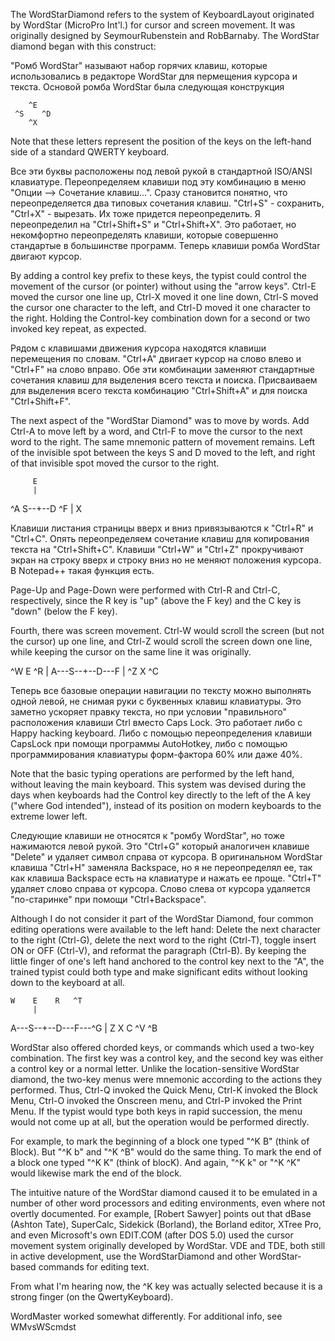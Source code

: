 The WordStarDiamond refers to the system of KeyboardLayout originated by WordStar (MicroPro Int'l.) for cursor and screen movement. It was originally designed by SeymourRubenstein and RobBarnaby. The WordStar diamond began with this construct:

"Ромб WordStar" называют набор горячих клавиш, которые использовались в редакторе WordStar для пермещения курсора и текста. Основой ромба WordStar была следующая конструкция
 
        ^E
     ^S    ^D
        ^X

Note that these letters represent the position of the keys on the left-hand side of a standard QWERTY keyboard.

Все эти буквы расположены под левой рукой в стандартной ISO/ANSI клавиатуре. Переопределяем клавиши под эту комбинацию в меню "Опции --> Сочетание клавиш...". Сразу становится понятно, что переопределяется два типовых сочетания клавиш. "Ctrl+S" - сохранить, "Ctrl+X" - вырезать. Их тоже придется переопределить. Я переопределил на "Ctrl+Shift+S" и "Ctrl+Shift+X". Это работает, но некомфортно переопределять клавиши, которые совершенно стандартые в большинстве программ. Теперь клавиши ромба WordStar двигают курсор. 

By adding a control key prefix to these keys, the typist could control the movement of the cursor (or pointer) without using the "arrow keys". Ctrl-E moved the cursor one line up, Ctrl-X moved it one line down, Ctrl-S moved the cursor one character to the left, and Ctrl-D moved it one character to the right. Holding the Control-key combination down for a second or two invoked key repeat, as expected.

Рядом с клавишами движения курсора находятся клавиши перемещения по словам. "Ctrl+A" двигает курсор на слово влево и "Ctrl+F" на слово вправо. Обе эти комбинации заменяют стандартные сочетания клавиш для выделения всего текста и поиска. Присваиваем для выделения всего текста комбинацию "Ctrl+Shift+A" и для поиска "Ctrl+Shift+F". 

The next aspect of the "WordStar Diamond" was to move by words. Add Ctrl-A to move left by a word, and Ctrl-F to move the cursor to the next word to the right. The same mnemonic pattern of movement remains. Left of the invisible spot between the keys S and D moved to the left, and right of that invisible spot moved the cursor to the right.

         E
         |
 ^A   S--+--D  ^F
         |
         X

Клавиши листания страницы вверх и вниз привязываются к "Ctrl+R" и "Ctrl+C". Опять переопределяем сочетание клавиш для копирования текста на "Ctrl+Shift+C". Клавиши "Ctrl+W" и "Ctrl+Z" прокручивают экран на строку вверх и строку вниз но не меняют положения курсора. В Notepad++ такая функция есть.

Page-Up and Page-Down were performed with Ctrl-R and Ctrl-C, respectively, since the R key is "up" (above the F key) and the C key is "down" (below the F key).

Fourth, there was screen movement. Ctrl-W would scroll the screen (but not the cursor) up one line, and Ctrl-Z would scroll the screen down one line, while keeping the cursor on the same line it was originally.

   ^W    E   ^R
         |
  A---S--+--D---F
         | 
   ^Z    X   ^C
   
   
Теперь все базовые операции навигации по тексту можно выполнять одной левой, не снимая руки с буквенных клавиш клавиатуры. Это заметно ускоряет правку текста, но при условии "правильного" расположения клавиши Ctrl вместо Caps Lock. Это работает либо с Happy hacking keyboard. Либо с помощью переопределения клавиши CapsLock при помощи программы AutoHotkey, либо с помощью программирования клавиатуры форм-фактора 60% или даже 40%.

Note that the basic typing operations are performed by the left hand, without leaving the main keyboard. This system was devised during the days when keyboards had the Control key directly to the left of the A key ("where God intended"), instead of its position on modern keyboards to the extreme lower left.

Следующие клавиши не относятся к "ромбу WordStar", но тоже нажимаются левой рукой. Это "Ctrl+G" который аналогичен клавише "Delete" и удаляет символ справа от курсора. В оригинальном WordStar клавиша "Ctrl+H" заменяла Backspace, но я не переопределял ее, так как клавиша Backspace есть на клавиатуре и нажать ее проще. "Ctrl+T" удаляет слово справа от курсора. Слово слева от курсора удаляется "по-старинке" при помощи "Ctrl+Backspace".

Although I do not consider it part of the WordStar Diamond, four common editing operations were available to the left hand: Delete the next character to the right (Ctrl-G), delete the next word to the right (Ctrl-T), toggle insert ON or OFF (Ctrl-V), and reformat the paragraph (Ctrl-B). By keeping the little finger of one's left hand anchored to the control key next to the "A", the trained typist could both type and make significant edits without looking down to the keyboard at all.

    W    E    R   ^T
         |
  A---S--+--D---F---^G
         | 
    Z    X    C   ^V  ^B
	
WordStar also offered chorded keys, or commands which used a two-key combination. The first key was a control key, and the second key was either a control key or a normal letter. Unlike the location-sensitive WordStar diamond, the two-key menus were mnemonic according to the actions they performed. Thus, Ctrl-Q invoked the Quick Menu, Ctrl-K invoked the Block Menu, Ctrl-O invoked the Onscreen menu, and Ctrl-P invoked the Print Menu. If the typist would type both keys in rapid succession, the menu would not come up at all, but the operation would be performed directly.

For example, to mark the beginning of a block one typed "^K B" (think of Block). But "^K b" and "^K ^B" would do the same thing. To mark the end of a block one typed "^K K" (think of blocK). And again, "^K k" or "^K ^K" would likewise mark the end of the block.

The intuitive nature of the WordStar diamond caused it to be emulated in a number of other word processors and editing environments, even where not overtly documented. For example, [Robert Sawyer] points out that dBase (Ashton Tate), SuperCalc, Sidekick (Borland), the Borland editor, XTree Pro, and even Microsoft's own EDIT.COM (after DOS 5.0) used the cursor movement system originally developed by WordStar. VDE and TDE, both still in active development, use the WordStarDiamond and other WordStar-based commands for editing text.

From what I'm hearing now, the ^K key was actually selected because it is a strong finger (on the QwertyKeyboard).

WordMaster worked somewhat differently. For additional info, see WMvsWScmdst